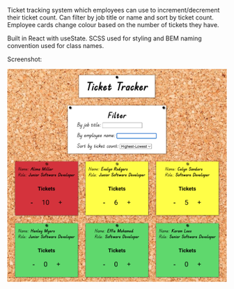 Ticket tracking system which employees can use to increment/decrement their ticket count. Can filter by job title or name and sort by ticket count. Employee cards change colour based on the number of tickets they have.

Built in React with useState. SCSS used for styling and BEM naming convention used for class names.

Screenshot:

![Screenshot](./src/assets/images/ticket-tracker-screenshot.png)
